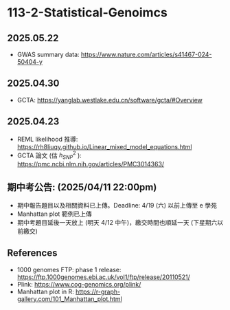# 113-2-Statistical-Genoimcs

## 2025.05.22
* GWAS summary data: https://www.nature.com/articles/s41467-024-50404-y

## 2025.04.30
* GCTA: https://yanglab.westlake.edu.cn/software/gcta/#Overview

## 2025.04.23
* REML likelihood 推導: https://rh8liuqy.github.io/Linear_mixed_model_equations.html
* GCTA 論文 (估 $h^2_{SNP}$ ): https://pmc.ncbi.nlm.nih.gov/articles/PMC3014363/

## 期中考公告: (2025/04/11 22:00pm) 
- 期中報告題目以及相關資料已上傳。Deadline: 4/19 (六) 以前上傳至 e 學苑
- Manhattan plot 範例已上傳
- 期中考題目延後一天放上 (明天 4/12 中午)，繳交時間也順延一天 (下星期六以前繳交)


## References
* 1000 genomes FTP: phase 1 release: https://ftp.1000genomes.ebi.ac.uk/vol1/ftp/release/20110521/
* Plink: https://www.cog-genomics.org/plink/
* Manhattan plot in R: https://r-graph-gallery.com/101_Manhattan_plot.html
